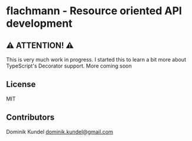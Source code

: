 # flachmann - Resource oriented API development

## :warning: ATTENTION! :warning: 
This is very much work in progress. I started this to learn a bit more about TypeScript's Decorator support. More coming soon

## License

MIT

## Contributors

Dominik Kundel <dominik.kundel@gmail.com>